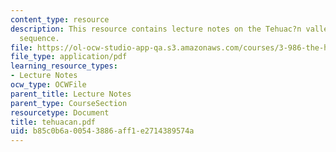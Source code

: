 ```yaml
---
content_type: resource
description: This resource contains lecture notes on the Tehuac?n valley cultural
  sequence.
file: https://ol-ocw-studio-app-qa.s3.amazonaws.com/courses/3-986-the-human-past-introduction-to-archaeology-fall-2006/b85c0b6a00543886aff1e2714389574a_tehuacan.pdf
file_type: application/pdf
learning_resource_types:
- Lecture Notes
ocw_type: OCWFile
parent_title: Lecture Notes
parent_type: CourseSection
resourcetype: Document
title: tehuacan.pdf
uid: b85c0b6a-0054-3886-aff1-e2714389574a
---
```

